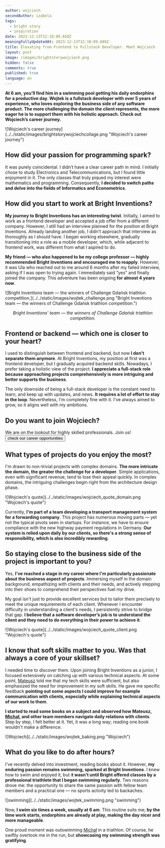 ```yaml
---
author: wojciech
secondAuthor: izabela
tags:
  - bright story
  - inspiration
date: 2023-12-13T12:18:09.658Z
meaningfullyUpdatedAt: 2023-12-13T12:18:09.689Z
title: Elevating from Frontend to Fullstack Developer. Meet Wojciech
layout: post
image: /images/brightstorywojciech.png
hidden: false
comments: true
published: true
language: en
---
```

**At 6 am, you’ll find him in a swimming pool getting his daily endorphins for a productive day. Wojtek is a fullstack developer with over 5 years of experience, who loves exploring the business side of any software product. The more challenging the domain the client represents, the more eager he is to support them with his holistic approach. Check out Wojciech’s career journey.**

<div className="image">![Wojciech's career journey](../../static/images/brightstorywojciechcollage.png "Wojciech's career journey")</div>

## How did your passion for programming spark?

It was purely coincidental. I didn’t have a clear career path in mind. I initially chose to study Electronics and Telecommunications, but I found little enjoyment in it. The only classes that truly piqued my interest were mathematics and programming. Consequently, **I decided to switch paths and delve into the fields of Informatics and Econometrics**.

## How did you start to work at Bright Inventions?

**My journey to Bright Inventions has an interesting twist**. Initially, I aimed to work as a frontend developer and accepted a job offer from a different company. However, I still had an interview planned for the position at Bright Inventions. Already landing another job, I didn't approach that interview as thoroughly as I should have. I began working elsewhere, gradually transitioning into a role as a mobile developer, which, while adjacent to frontend work, was different from what I aspired to do. 

**My friend — who also happened to be my college professor — highly recommended Bright Inventions and encouraged me to reapply**. However, it was Ula who reached out to me around 6 months after my failed interview, asking if I was open to trying again. I immediately said “yes” and finally joined the company. This adventure has been ongoing **for almost 4 years now**.

<div className="image">![Bright Inventions team — the winners of Challenge Gdańsk triathlon competition.](../../static/images/wojtek_challenge.png "Bright Inventions team — the winners of Challenge Gdańsk triathlon competition.")</div>

*<center>Bright Inventions' team — the winners of Challenge Gdańsk triathlon competition.</center>*

## Frontend or backend — which one is closer to your heart?

I used to distinguish between frontend and backend, but now **I don't separate them anymore**. At Bright Inventions, my position at first was a frontend developer, but I gradually acquired backend skills. Nowadays, I prefer taking a holistic view of the project. **I appreciate a full-stack role because approaching projects comprehensively is more intriguing and better supports the business**.

The only downside of being a full-stack developer is the constant need to learn, and keep up with updates, and news. **It requires a lot of effort to stay in the loop**. Nevertheless, I'm completely fine with it. I've always aimed to grow, so it aligns well with my ambitions.

<div class='block-button'><h2>Do you want to join Wojciech?</h2><div>We are on the lookout for highly skilled professionals. Join us!</div><a href="/career/"><button>check our career opportunities</button></a></div>

## What types of projects do you enjoy the most?

I'm drawn to non-trivial projects with complex domains. **The more intricate the domain, the greater the challenge for a developer**. Simple applications, even with significant revenue, tend to lose their appeal quickly. In complex domains, the intriguing challenges begin right from the architecture design phase.

<div className="image">![Wojciech's quote](../../static/images/wojciech_quote_domain.png "Wojciech's quote")</div>

Currently, **I'm part of a team developing a transport management system for a forwarding company**. This project has numerous moving parts — yet not the typical pivots seen in startups. For instance, we have to ensure compliance with the new highway payment regulations in Germany. **Our system is relied upon daily by our clients, so there's a strong sense of responsibility, which is also incredibly rewarding**.

## So staying close to the business side of the project is important to you?

Yes, **I've reached a stage in my career where I'm particularly passionate about the business aspect of projects**. Immersing myself in the domain background, empathizing with clients and their needs, and actively stepping into their shoes to comprehend their perspectives fuel my drive. 

My goal isn't just to provide excellent services but to tailor them precisely to meet the unique requirements of each client. Whenever I encounter difficulty in understanding a client's needs, I persistently strive to bridge that gap. **I believe that a software developer’s job is to understand the client and they need to do everything in their power to achieve it**.

<div className="image">![Wojciech's quote](../../static/images/wojciech_quote_client.png "Wojciech's quote")</div>

## I know that soft skills matter to you. Was that always a core of your skillset?

I needed time to discover them. Upon joining Bright Inventions as a junior, I focused extensively on catching up with various technical aspects. At some point, [Mateusz](/about-us/mateusz/) told me that my tech skills were sufficient, but also emphasized the need for improvement in my soft skills. He gave me specific feedback **pointing out some aspects I could improve for example communication with clients, especially while explaining technical aspects of our work to them**. 

**I started to read some books on a subject and observed how Mateusz, [Michał](/about-us/michal/), and other team members navigate daily relations with clients**. Step by step, I felt better at it. Yet, it was a long way; reading one book wouldn't make a difference.

<div className="image">![Wojciech](../../static/images/wojtek_baking.png "Wojciech")</div>

## What do you like to do after hours?

I've recently delved into investment, reading books about it. However, **my enduring passion remains swimming, sparked at Bright Inventions**. I knew how to swim and enjoyed it, but i**t wasn't until Bright offered classes by a professional triathlete that I began swimming regularly**. Two reasons drove me: the opportunity to share the same passion with fellow team members and a practical one — no sports activity led to backaches.

<div className="image">![swimming](../../static/images/wojtek_swimming.png "swimming")</div>

Now, **I swim six times a week, usually at 6 am**. This routine suits me; **by the time work starts, endorphins are already at play, making the day nicer and more manageable**.

One proud moment was outswimming [Michał](/about-us/michal/) in a triathlon. Of course, he swiftly overtook me in the run, but **showcasing my swimming strength was gratifying**.
